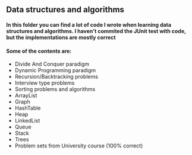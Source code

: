## Data structures and algorithms

#### In this folder you can find a lot of code I wrote when learning data structures and algorithms. I haven't commited the JUnit test with code, but the implementations are mostly correct

#### Some of the contents are:
- Divide And Conquer paradigm
- Dynamic Programming paradigm
- Recursion/Backtracking problems
- Interview type problems
- Sorting problems and algorithms
- ArrayList
- Graph
- HashTable
- Heap
- LinkedList
- Queue
- Stack
- Trees
- Problem sets from University course (100% correct)
